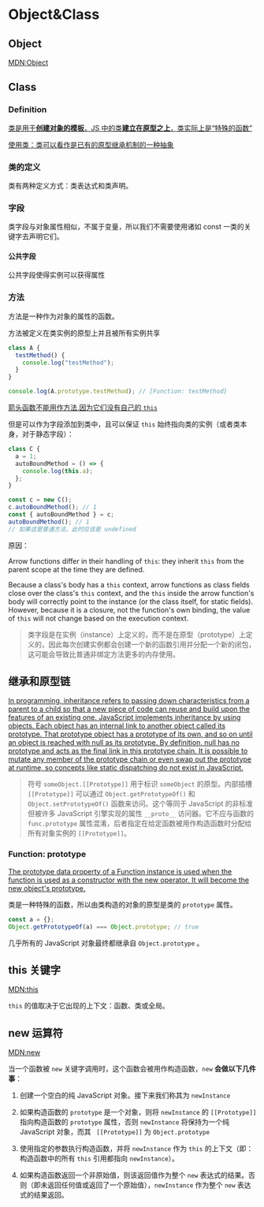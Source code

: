 # Object&Class

## Object

[MDN:Object](https://developer.mozilla.org/en-US/docs/Web/JavaScript/Reference/Global_Objects/Object)

## Class

### Definition

[类是用于**创建对象的模板**，JS 中的类**建立在原型之上**，类实际上是“特殊的函数”](https://developer.mozilla.org/zh-CN/docs/Web/JavaScript/Reference/Classes)

[使用类：类可以看作是已有的原型继承机制的一种抽象](https://developer.mozilla.org/zh-CN/docs/Web/JavaScript/Guide/Using_classes#%E5%85%AC%E5%85%B1%E5%AD%97%E6%AE%B5)

### 类的定义

类有两种定义方式：类表达式和类声明。

### 字段

类字段与对象属性相似，不属于变量，所以我们不需要使用诸如 const 一类的关键字去声明它们。

#### 公共字段

公共字段使得实例可以获得属性

### 方法

方法是一种作为对象的属性的函数。

方法被定义在类实例的原型上并且被所有实例共享

```js
class A {
  testMethod() {
    console.log("testMethod");
  }
}

console.log(A.prototype.testMethod); // [Function: testMethod]
```

[箭头函数不能用作方法,因为它们没有自己的 `this`](https://developer.mozilla.org/zh-CN/docs/Web/JavaScript/Reference/Functions/Arrow_functions#%E4%B8%8D%E8%83%BD%E7%94%A8%E4%BD%9C%E6%96%B9%E6%B3%95)

但是可以作为字段添加到类中，且可以保证 `this` 始终指向类的实例（或者类本身，对于静态字段）：

```js
class C {
  a = 1;
  autoBoundMethod = () => {
    console.log(this.a);
  };
}

const c = new C();
c.autoBoundMethod(); // 1
const { autoBoundMethod } = c;
autoBoundMethod(); // 1
// 如果这是普通方法，此时应该是 undefined
```

原因：

Arrow functions differ in their handling of `this`: they inherit `this` from the parent scope at the time they are defined.

Because a class's body has a `this` context, arrow functions as class fields close over the class's `this` context, and the `this` inside the arrow function's body will correctly point to the instance (or the class itself, for static fields). However, because it is a closure, not the function's own binding, the value of `this` will not change based on the execution context.

> 类字段是在实例（instance）上定义的，而不是在原型（prototype）上定义的，因此每次创建实例都会创建一个新的函数引用并分配一个新的闭包，这可能会导致比普通非绑定方法更多的内存使用。

## 继承和原型链

[In programming, inheritance refers to passing down characteristics from a parent to a child so that a new piece of code can reuse and build upon the features of an existing one. JavaScript implements inheritance by using objects. Each object has an internal link to another object called its prototype. That prototype object has a prototype of its own, and so on until an object is reached with null as its prototype. By definition, null has no prototype and acts as the final link in this prototype chain. It is possible to mutate any member of the prototype chain or even swap out the prototype at runtime, so concepts like static dispatching do not exist in JavaScript.](https://developer.mozilla.org/en-US/docs/Web/JavaScript/Inheritance_and_the_prototype_chain)

> 符号 `someObject.[[Prototype]]` 用于标识 `someObject` 的原型。内部插槽 `[[Prototype]]` 可以通过 `Object.getPrototypeOf()` 和 `Object.setPrototypeOf()` 函数来访问。这个等同于 JavaScript 的非标准但被许多 JavaScript 引擎实现的属性 `__proto__` 访问器。它不应与函数的 `func.prototype` 属性混淆，后者指定在给定函数被用作构造函数时分配给所有对象实例的 `[[Prototype]]`。

### Function: prototype

[The prototype data property of a Function instance is used when the function is used as a constructor with the new operator. It will become the new object's prototype.](https://developer.mozilla.org/en-US/docs/Web/JavaScript/Reference/Global_Objects/Function/prototype)

类是一种特殊的函数，所以由类构造的对象的原型是类的 `prototype` 属性。

```js
const a = {};
Object.getPrototypeOf(a) === Object.prototype; // true
```

几乎所有的 JavaScript 对象最终都继承自 `Object.prototype` 。

## this 关键字

[MDN:this](https://developer.mozilla.org/zh-CN/docs/Web/JavaScript/Reference/Operators/this)

`this` 的值取决于它出现的上下文：函数、类或全局。

## new 运算符

[MDN:new](https://developer.mozilla.org/zh-CN/docs/Web/JavaScript/Reference/Operators/new)

当一个函数被 `new` 关键字调用时，这个函数会被用作构造函数，`new` **会做以下几件事**：

1. 创建一个空白的纯 JavaScript 对象。接下来我们称其为 `newInstance`

2. 如果构造函数的 `prototype` 是一个对象，则将 `newInstance` 的 `[[Prototype]]` 指向构造函数的 `prototype` 属性，否则 `newInstance` 将保持为一个纯 JavaScript 对象，而其 ` [[Prototype]]` 为 `Object.prototype`

3. 使用指定的参数执行构造函数，并将 `newInstance` 作为 `this` 的上下文（即：构造函数中的所有 `this` 引用都指向 `newInstance`）。

4. 如果构造函数返回一个非原始值，则该返回值作为整个 `new` 表达式的结果。否则（即未返回任何值或返回了一个原始值），`newInstance` 作为整个 `new` 表达式的结果返回。
